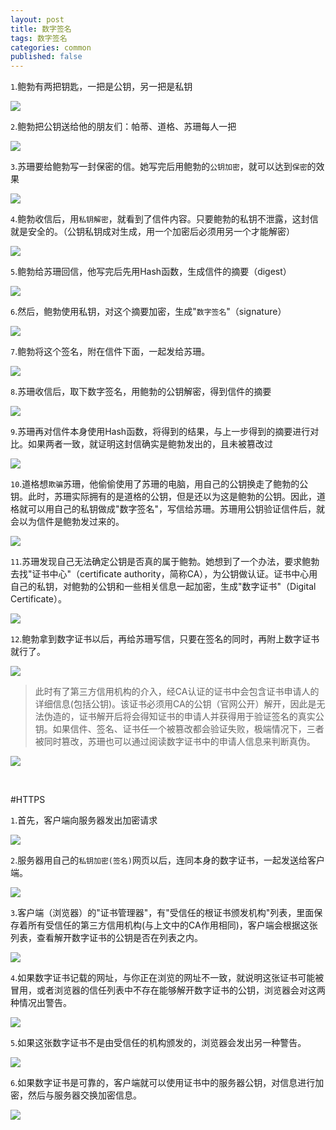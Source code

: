 ```yaml
---
layout: post
title: 数字签名
tags: 数字签名
categories: common
published: false
---
```


`1`.鲍勃有两把钥匙，一把是公钥，另一把是私钥

![](http://image.beekka.com/blog/201108/bg2011080901.png)

`2`.鲍勃把公钥送给他的朋友们：帕蒂、道格、苏珊每人一把

![](http://image.beekka.com/blog/201108/bg2011080902.png)

`3`.苏珊要给鲍勃写一封保密的信。她写完后用鲍勃的`公钥加密`，就可以达到`保密`的效果

![](http://image.beekka.com/blog/201108/bg2011080903.png)

`4`.鲍勃收信后，用`私钥解密`，就看到了信件内容。只要鲍勃的私钥不泄露，这封信就是安全的。（公钥私钥成对生成，用一个加密后必须用另一个才能解密）

![](http://image.beekka.com/blog/201108/bg2011080904.png)

`5`.鲍勃给苏珊回信，他写完后先用Hash函数，生成信件的摘要（digest）

![](http://image.beekka.com/blog/201108/bg2011080905.png)

`6`.然后，鲍勃使用私钥，对这个摘要加密，生成"`数字签名`"（signature）

![](http://image.beekka.com/blog/201108/bg2011080906.png)

`7`.鲍勃将这个签名，附在信件下面，一起发给苏珊。

![](http://image.beekka.com/blog/201108/bg2011080907.png)

`8`.苏珊收信后，取下数字签名，用鲍勃的公钥解密，得到信件的摘要

![](http://image.beekka.com/blog/201108/bg2011080908.png)

`9`.苏珊再对信件本身使用Hash函数，将得到的结果，与上一步得到的摘要进行对比。如果两者一致，就证明这封信确实是鲍勃发出的，且未被篡改过

![](http://image.beekka.com/blog/201108/bg2011080909.png)

`10`.道格想`欺骗`苏珊，他偷偷使用了苏珊的电脑，用自己的公钥换走了鲍勃的公钥。此时，苏珊实际拥有的是道格的公钥，但是还以为这是鲍勃的公钥。因此，道格就可以用自己的私钥做成"数字签名"，写信给苏珊。苏珊用公钥验证信件后，就会以为信件是鲍勃发过来的。

![](http://image.beekka.com/blog/201108/bg2011080910.png)

`11`.苏珊发现自己无法确定公钥是否真的属于鲍勃。她想到了一个办法，要求鲍勃去找"证书中心"（certificate authority，简称CA），为公钥做认证。证书中心用自己的私钥，对鲍勃的公钥和一些相关信息一起加密，生成"数字证书"（Digital Certificate）。

![](http://image.beekka.com/blog/201108/bg2011080911.png)

`12`.鲍勃拿到数字证书以后，再给苏珊写信，只要在签名的同时，再附上数字证书就行了。

![](http://image.beekka.com/blog/201108/bg2011080912.png)

>此时有了第三方信用机构的介入，经CA认证的证书中会包含证书申请人的详细信息(包括公钥)。该证书必须用CA的公钥（官网公开）解开，因此是无法伪造的，证书解开后将会得知证书的申请人并获得用于验证签名的真实公钥。如果信件、签名、证书任一个被篡改都会验证失败，极端情况下，三者被同时篡改，苏珊也可以通过阅读数字证书中的申请人信息来判断真伪。

![](http://upload.wikimedia.org/wikipedia/commons/thumb/2/2b/Digital_Signature_diagram.svg/1024px-Digital_Signature_diagram.svg.png)

<br>

#HTTPS

`1`.首先，客户端向服务器发出加密请求

![](http://image.beekka.com/blog/201108/bg2011080915.png)

`2`.服务器用自己的`私钥加密(签名)`网页以后，连同本身的数字证书，一起发送给客户端。

![](http://image.beekka.com/blog/201108/bg2011080916.png)

`3`.客户端（浏览器）的"证书管理器"，有"受信任的根证书颁发机构"列表，里面保存着所有受信任的第三方信用机构(与上文中的CA作用相同)，客户端会根据这张列表，查看解开数字证书的公钥是否在列表之内。

![](http://image.beekka.com/blog/201108/bg2011080917.png)

`4`.如果数字证书记载的网址，与你正在浏览的网址不一致，就说明这张证书可能被冒用，或者浏览器的信任列表中不存在能够解开数字证书的公钥，浏览器会对这两种情况出警告。

![](http://image.beekka.com/blog/201108/bg2011080918.png)

`5`.如果这张数字证书不是由受信任的机构颁发的，浏览器会发出另一种警告。

![](http://image.beekka.com/blog/201108/bg2011080919.jpg)

`6`.如果数字证书是可靠的，客户端就可以使用证书中的服务器公钥，对信息进行加密，然后与服务器交换加密信息。

![](http://image.beekka.com/blog/201108/bg2011080920.png)